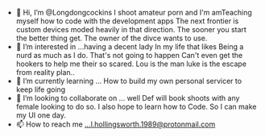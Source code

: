 - 👋 Hi, I’m @Longdongcockins I shoot amateur porn and I'm amTeaching myself how to code with the development apps
The next frontier is custom devices moded heavily in that direction. The sooner you start the better thing get.
The owner of the divce wants to use.
- 👀 I’m interested in ...having a decent lady In my life that likes Being a nurd as much as I do. That's not going to happen 
Can't even get the hookers to help me their so scared. Lou is the man luke is the escape from reality plan..
- 🌱 I’m currently learning ... How to build my own personal servicer to keep life going 
- 💞️ I’m looking to collaborate on ... well Def will book shoots with any female looking to do so. I also hope to learn how to
Code. So I can make my UI one day.
- 📫 How to reach me ...l.hollingsworth.1989@protonmail.com


<!---
Longdongcockins/Longdongcockins is a ✨ special ✨ repository because its `README.md` (this file) appears on your GitHub profile.
You can click the Preview link to take a look at your changes.
--->
